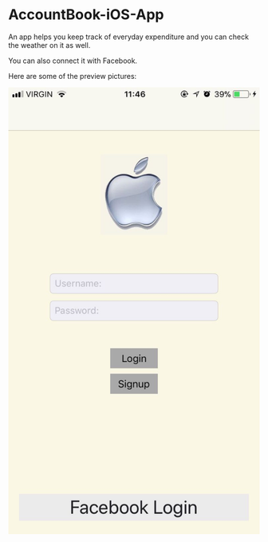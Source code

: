 # AccountBook-iOS-App
An app helps you keep track of everyday expenditure and you can check the weather on it as well. 

You can also connect it with Facebook.

Here are some of the preview pictures:

![raw.bmp](https://github.com/JoeyCris/AccountBook_iOS_App/blob/master/Preview%20Pictures/WechatIMG491.jpeg)
